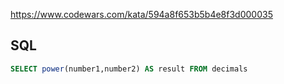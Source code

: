 https://www.codewars.com/kata/594a8f653b5b4e8f3d000035

## SQL
```sql
SELECT power(number1,number2) AS result FROM decimals
```